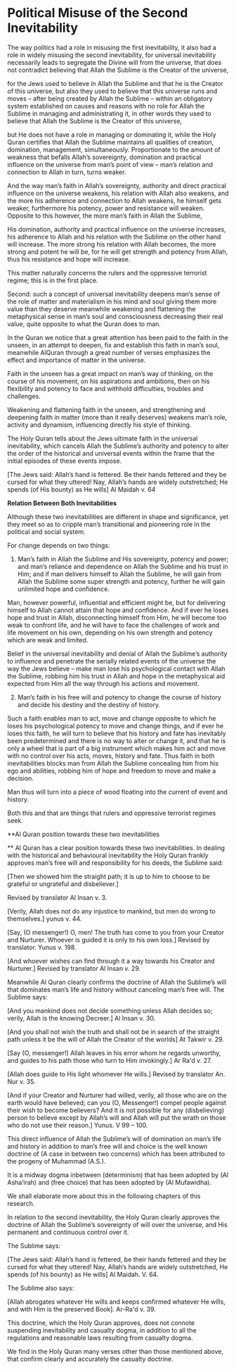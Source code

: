 Political Misuse of the Second Inevitability
============================================

The way politics had a role in misusing the first inevitability, it
also had a role in widely misusing the second inevitability, for
universal inevitability necessarily leads to segregate the Divine will
from the universe, that does not contradict believing that Allah the
Sublime is the Creator of the universe,

for the Jews used to believe in Allah the Sublime and that he is the
Creator of this universe, but also they used to believe that this
universe runs and moves – after being created by Allah the Sublime –
within an obligatory system established on causes and reasons with no
role for Allah the Sublime in managing and administrating it, in other
words they used to believe that Allah the Sublime is the Creator of this
universe,

but He does not have a role in managing or dominating it, while the
Holy Quran certifies that Allah the Sublime maintains all qualities of
creation, domination, management, simultaneously. Proportionate to the
amount of weakness that befalls Allah’s sovereignty, domination and
practical influence on the universe from man’s point of view – man’s
relation and connection to Allah in turn, turns weaker.

And the way man’s faith in Allah’s sovereignty, authority and direct
practical influence on the universe weakens, his relation with Allah
also weakens, and the more his adherence and connection to Allah
weakens, he himself gets weaker, furthermore his potency, power and
resistance will weaken. Opposite to this however, the more man’s faith
in Allah the Sublime,

His domination, authority and practical influence on the universe
increases, his adherence to Allah and his relation with the Sublime on
the other hand will increase. The more strong his relation with Allah
becomes, the more strong and potent he will be, for he will get strength
and potency from Allah, thus his resistance and hope will increase.

This matter naturally concerns the rulers and the oppressive terrorist
regime; this is in the first place.

Second: such a concept of universal inevitability deepens man’s sense
of the role of matter and materialism in his mind and soul giving them
more value than they deserve meanwhile weakening and flattening the
metaphysical sense in man’s soul and consciousness decreasing their real
value, quite opposite to what the Quran does to man.

In the Quran we notice that a great attention has been paid to the
faith in the unseen, in an attempt to deepen, fix and establish this
faith in man’s soul, meanwhile AlQuran through a great number of verses
emphasizes the effect and importance of matter in the universe.

Faith in the unseen has a great impact on man’s way of thinking, on the
course of his movement, on his aspirations and ambitions, then on his
flexibility and potency to face and withhold difficulties, troubles and
challenges.

Weakening and flattening faith in the unseen, and strengthening and
deepening faith in matter (more than it really deserves) weakens man’s
role, activity and dynamism, influencing directly his style of
thinking.

The Holy Quran tells about the Jews ultimate faith in the universal
inevitability, which cancels Allah the Sublime’s authority and potency
to alter the order of the historical and universal events within the
frame that the initial episodes of these events impose.

[The Jews said: Allah’s hand is fettered. Be their hands fettered and
they be cursed for what they uttered! Nay, Allah’s hands are widely
outstretched; He spends (of His bounty) as He wills] Al Maidah v. 64


**Relation Between Both Inevitabilities**

Although these two inevitabilities are different in shape and
significance, yet they meet so as to cripple man’s transitional and
pioneering role in the political and social system.

For change depends on two things:

1. Man’s faith in Allah the Sublime and His sovereignty, potency and
power; and man’s reliance and dependence on Allah the Sublime and his
trust in Him; and if man delivers himself to Allah the Sublime, he will
gain from Allah the Sublime some super strength and potency, further he
will gain unlimited hope and confidence.

Man, however powerful, influential and efficient might be, but for
delivering himself to Allah cannot attain that hope and confidence. And
if ever he loses hope and trust in Allah, disconnecting himself from
Him, he will become too weak to confront life, and he will have to face
the challenges of work and life movement on his own, depending on his
own strength and potency which are weak and limited.

Belief in the universal inevitability and denial of Allah the Sublime’s
authority to influence and penetrate the serially related events of the
universe the way the Jews believe – make man lose his psychological
contact with Allah the Sublime, robbing him his trust in Allah and hope
in the metaphysical aid expected from Him all the way through his
actions and movement.

2. Man’s faith in his free will and potency to change the course of
history and decide his destiny and the destiny of history.

Such a faith enables man to act, move and change opposite to which he
loses his psychological potency to move and change things, and if ever
he loses this faith, he will turn to believe that his history and fate
has inevitably been predetermined and there is no way to alter or change
it, and that he is only a wheel that is part of a big instrument which
makes him act and move with no control over his acts, moves, history and
fate. Thus faith in both inevitabilities blocks man from Allah the
Sublime concealing him from his ego and abilities, robbing him of hope
and freedom to move and make a decision.

Man thus will turn into a piece of wood floating into the current of
event and history.

Both this and that are things that rulers and oppressive terrorist
regimes seek.

**Al Quran position towards these two inevitabilities


** Al Quran has a clear position towards these two inevitabilities. In
dealing with the historical and behavioural inevitability the Holy Quran
frankly approves man’s free will and responsibility for his deeds, the
Sublime said:

[Then we showed him the straight path; it is up to him to choose to be
grateful or ungrateful and disbeliever.]

Revised by translator Al Insan v. 3.

[Verily, Allah does not do any injustice to mankind, but men do wrong
to themselves.] yunus v. 44.

[Say, (O messenger!) O, men! The truth has come to you from your
Creator and Nurturer. Whoever is guided it is only to his own loss.]
Revised by translator. Yunus v. 198.

[And whoever wishes can find through it a way towards his Creator and
Nurturer.] Revised by translator Al Insan v. 29.

Meanwhile Al Quran clearly confirms the doctrine of Allah the Sublime’s
will that dominates man’s life and history without canceling man’s free
will. The Sublime says:

[And you mankind does not decide something unless Allah decides so;
verily, Allah is the knowing Decreer.] Al Insan v. 30.

[And you shall not wish the truth and shall not be in search of the
straight path unless it be the will of Allah the Creator of the worlds]
At Takwir v. 29.

[Say (O, messenger!) Allah leaves in his error whom he regards
unworthy, and guides to his path those who turn to Him invokingly.] Ar
Ra'd v. 27.

[Allah does guide to His light whomever He wills.] Revised by
translator An. Nur v. 35.

[And if your Creator and Nurturer had willed, verily, all those who are
on the earth would have believed; can you (O, Messenger!) compel people
against their wish to become believers? And it is not possible for any
(disbelieving) person to believe except by Allah’s will and Allah will
put the wrath on those who do not use their reason.] Yunus. V 99 –
100.

This direct influence of Allah the Sublime’s will of domination on
man’s life and history in addition to man’s free will and choice is the
well known doctrine of (A case in between two concerns) which has been
attributed to the progeny of Muhammad (A.S.).

It is a midway dogma inbetween (determinism) that has been adopted by
(Al Asha’irah) and (free choice) that has been adopted by (Al
Mufawidha).

We shall elaborate more about this in the following chapters of this
research.

In relation to the second inevitability, the Holy Quran clearly
approves the doctrine of Allah the Sublime’s sovereignty of will over
the universe, and His permanent and continuous control over it.

The Sublime says:

[The Jews said: Allah’s hand is fettered, be their hands fettered and
they be cursed for what they uttered! Nay, Allah’s hands are widely
outstretched, He spends (of his bounty) as He wills] Al Maidah. V. 64.

The Sublime also says:

[Allah abrogates whatever He wills and keeps confirmed whatever He
wills, and with Him is the preserved Book]. Ar-Ra'd v. 39.

This doctrine, which the Holy Quran approves, does not connote
suspending inevitability and casualty dogma, in addition to all the
regulations and reasonable laws resulting from casualty dogma.

We find in the Holy Quran many verses other than those mentioned above,
that confirm clearly and accurately the casualty doctrine.



